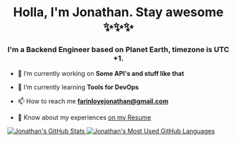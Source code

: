 <h1 align="center">Holla, I'm Jonathan. Stay awesome ✨✨✨</h1>
<h3 align="center">I'm a Backend Engineer based on Planet Earth, timezone is UTC +1.</h3>

- 🔭 I’m currently working on **Some API's and stuff like that**

- 🌱 I’m currently learning **Tools for DevOps**

- 📫 How to reach me **farinloyejonathan@gmail.com**

- 📄 Know about my experiences [on my Resume](https://docs.google.com/document/d/e/2PACX-1vRys5zamseAh-18i2YmTOmer1xQBO7-ihpm58cuhtafSEuwGlcSZwiahaxcosSrMw0vQIxho_yUbOfa/pub)

<a href="https://github.com/anuraghazra/github-readme-stats">
  <img align="top" src="https://github-readme-stats.vercel.app/api?username=i-jonathan&hide=contribs&count_private=true&theme=dracula&show_icons=true" alt="Jonathan's GitHub Stats" />
</a>

<a href="https://github.com/anuraghazra/github-readme-stats">
  <img align="top" src="https://github-readme-stats.vercel.app/api/top-langs/?username=i-jonathan&count_private=true&theme=dracula&layout=compact&show_icons=true&hide=css" alt="Jonathan's Most Used GitHub Languages" />
</a>
